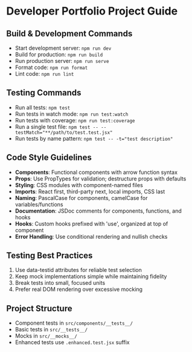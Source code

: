 # Developer Portfolio Project Guide

## Build & Development Commands
- Start development server: `npm run dev`
- Build for production: `npm run build`
- Run production server: `npm run serve`
- Format code: `npm run format`
- Lint code: `npm run lint`

## Testing Commands
- Run all tests: `npm test`
- Run tests in watch mode: `npm run test:watch`
- Run tests with coverage: `npm run test:coverage`
- Run a single test file: `npm test -- --testMatch="**/path/to/test.test.jsx"`
- Run tests by name pattern: `npm test -- -t="test description"`

## Code Style Guidelines
- **Components**: Functional components with arrow function syntax
- **Props**: Use PropTypes for validation; destructure props with defaults
- **Styling**: CSS modules with component-named files
- **Imports**: React first, third-party next, local imports, CSS last
- **Naming**: PascalCase for components, camelCase for variables/functions
- **Documentation**: JSDoc comments for components, functions, and hooks
- **Hooks**: Custom hooks prefixed with 'use', organized at top of component
- **Error Handling**: Use conditional rendering and nullish checks

## Testing Best Practices
1. Use data-testid attributes for reliable test selection
2. Keep mock implementations simple while maintaining fidelity
3. Break tests into small, focused units
4. Prefer real DOM rendering over excessive mocking

## Project Structure
- Component tests in `src/components/__tests__/`
- Basic tests in `src/__tests__/`
- Mocks in `src/__mocks__/`
- Enhanced tests use `.enhanced.test.jsx` suffix